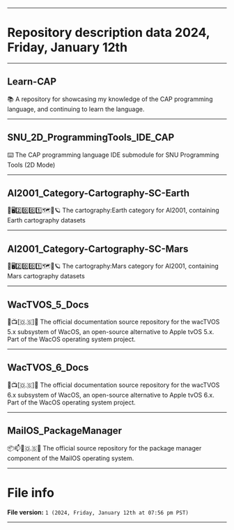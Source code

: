 
***

# Repository description data 2024, Friday, January 12th

---

## Learn-CAP

📚️ A repository for showcasing my knowledge of the CAP programming language, and continuing to learn the language.

---

## SNU_2D_ProgrammingTools_IDE_CAP

⌨️ The CAP programming language IDE submodule for SNU Programming Tools (2D Mode) 

---

## AI2001_Category-Cartography-SC-Earth

🧠️🖥️2️⃣️0️⃣️0️⃣️1️⃣️🗺️📜️🪐️ The cartography:Earth category for AI2001, containing Earth cartography datasets 

---

## AI2001_Category-Cartography-SC-Mars

🧠️🖥️2️⃣️0️⃣️0️⃣️1️⃣️🗺️📜️🪐️ The cartography:Mars category for AI2001, containing Mars cartography datasets 

---

## WacTVOS_5_Docs

🍏️📺️[🇴.🇸]📖️ The official documentation source repository for the wacTVOS 5.x subsystem of WacOS, an open-source alternative to Apple tvOS 5.x. Part of the WacOS operating system project.

---

## WacTVOS_6_Docs

🍏️📺️[🇴.🇸]📖️ The official documentation source repository for the wacTVOS 6.x subsystem of WacOS, an open-source alternative to Apple tvOS 6.x. Part of the WacOS operating system project.

---

## MailOS_PackageManager

📦️📫️📧️🇴.🇸🏣️ The official source repository for the package manager component of the MailOS operating system.

***

# File info

**File version:** `1 (2024, Friday, January 12th at 07:56 pm PST)`

***


